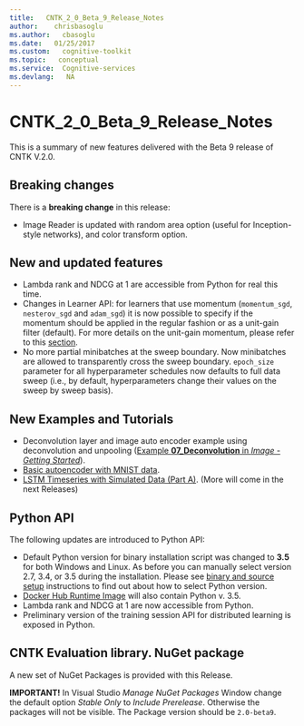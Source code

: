 ```yaml
---
title:   CNTK_2_0_Beta_9_Release_Notes
author:    chrisbasoglu
ms.author:   cbasoglu
ms.date:   01/25/2017
ms.custom:   cognitive-toolkit
ms.topic:   conceptual
ms.service:  Cognitive-services
ms.devlang:   NA
---
```


# CNTK_2_0_Beta_9_Release_Notes

This is a summary of new features delivered with the Beta 9 release of CNTK V.2.0.

## Breaking changes

There is a **breaking change** in this release:

* Image Reader is updated with random area option (useful for Inception-style networks), and color transform option.

## New and updated features

* Lambda rank and NDCG at 1 are accessible from Python for real this time.
* Changes in Learner API: for learners that use momentum (`momentum_sgd`, `nesterov_sgd` and `adam_sgd`) it is now possible to specify if the momentum should be applied  in the regular fashion or as a unit-gain filter (default). For more details on the unit-gain momentum, please refer to this [section](../BrainScript-SGD-Block.md#converting-learning-rate-and-momentum-parameters-from-other-toolkits). 
* No more partial minibatches at the sweep boundary. Now minibatches are allowed to transparently cross the sweep boundary. `epoch_size` parameter for all hyperparameter schedules now defaults to full data sweep (i.e., by default, hyperparameters change their values on the sweep by sweep basis).

## New Examples and Tutorials

* Deconvolution layer and image auto encoder example using deconvolution and unpooling ([Example **07_Deconvolution** in *Image - Getting Started*](https://github.com/Microsoft/CNTK/tree/v2.0.beta9.0/Examples/Image/GettingStarted)).
* [Basic autoencoder with MNIST data](https://github.com/Microsoft/CNTK/blob/v2.0.beta9.0/Tutorials/CNTK_105_Basic_Autoencoder_for_Dimensionality_Reduction.ipynb).
* [LSTM Timeseries with Simulated Data (Part A)](https://github.com/Microsoft/CNTK/blob/v2.0.beta9.0/Tutorials/CNTK_106A_LSTM_Timeseries_with_Simulated_Data.ipynb). (More will come in the next Releases) 

## Python API

The following updates are introduced to Python API:

* Default Python version for binary installation script was changed to **3.5** for both Windows and Linux. As before you can manually select version 2.7, 3.4, or 3.5 during the installation. Please see [binary and source setup](../Setup-CNTK-on-your-machine.md) instructions to find out about how to select Python version.
* [Docker Hub Runtime Image](../CNTK-Docker-Containers.md) will also contain Python v. 3.5.
* Lambda rank and NDCG at 1 are now accessible from Python.
* Preliminary version of the training session API for distributed learning is exposed in Python.

## CNTK Evaluation library. NuGet package

A new set of NuGet Packages is provided with this Release. 

**IMPORTANT!** In Visual Studio *Manage NuGet Packages* Window change the default option *Stable Only* to *Include Prerelease*. Otherwise the packages will not be visible. The Package version should be ```2.0-beta9```.
